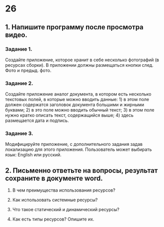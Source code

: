# 26
## 1.	Напишите программу после просмотра видео.

### Задание 1. 
Создайте приложение, которое хранит в себе несколько фотографий (в ресурсах сборки). В приложении должны размещаться кнопки след. Фото и предыд. фото.

### Задание 2. 
Создайте приложение аналог документа, в котором есть несколько текстовых полей, в которые можно вводить данные: 1) в этом поле должен содержатся заголовок документа большими и жирными буквами; 2) в это поле можно вводить обычный текст; 3) в этом поле нужно кратко описать текст, содержащийся выше; 4) здесь размещается дата и подпись. 

### Задание 3. 
Модифицируйте приложение, с дополнительного задания задав локализацию для этого приложения. Пользователь может выбирать язык: English или русский.


## 2. Письменно ответьте на вопросы, результат сохраните в документе word.

1.	В чем преимущества использования ресурсов? 

2.	Как использовать системные ресурсы? 

3.	Что такое статический и динамический ресурсы? 

4.	Как есть типы ресурсов? Опишите их.
